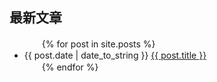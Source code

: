 ## 最新文章

<ul>
　　{% for post in site.posts %}
　　　　<li>{{ post.date | date_to_string }} <a href="{{ site.baseurl }}{{ post.url }}">{{ post.title }}</a></li>
　　{% endfor %}
</ul>